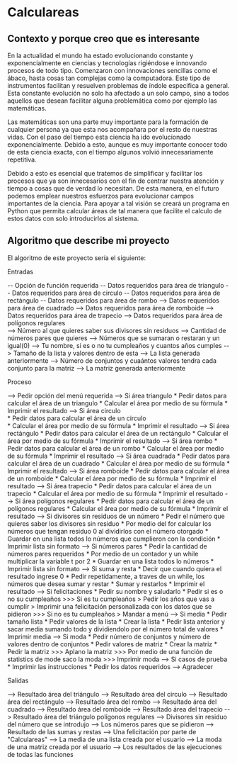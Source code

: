 # Calculareas

## Contexto y porque creo que es interesante

En la actualidad el mundo ha estado evolucionando constante y exponencialmente en ciencias y tecnologías rigiéndose e innovando procesos de todo tipo. Comenzaron con innovaciones sencillas como el ábaco, hasta cosas tan complejas como la computadora. Este tipo de instrumentos facilitan y resuelven problemas de índole especifica a general. Esta constante evolución no solo ha afectado a un solo campo, sino a todos aquellos que desean facilitar alguna problemática como por ejemplo las matemáticas. 

Las matemáticas son una parte muy importante para la formación de cualquier persona ya que esta nos acompañara por el resto de nuestras vidas. Con el paso del tiempo esta ciencia ha ido evolucionado exponencialmente. Debido a esto, aunque es muy importante conocer todo de esta ciencia exacta, con el tiempo algunos volvió innecesariamente repetitiva. 

Debido a esto es esencial que tratemos de simplificar y facilitar los procesos que ya son innecesarios con el fin de centrar nuestra atención y tiempo a cosas que de verdad lo necesitan. De esta manera, en el futuro podemos emplear nuestros esfuerzos para evolucionar campos importantes de la ciencia. 
Para apoyar a tal visión se creará un programa en Python que permita calcular áreas de tal manera que facilite el calculo de estos datos con solo introducirlos al sistema. 

## Algoritmo que describe mi proyecto 

El algoritmo de este proyecto sería el siguiente: 

Entradas

-- Opción de función requerida 
-- Datos requeridos para área de triangulo 
-- Datos requeridos para área de circulo 
-- Datos requeridos para área de rectángulo 
-- Datos requeridos para área de rombo 
--> Datos requeridos para área de cuadrado
--> Datos requeridos para área de romboide 
--> Datos requeridos para área de trapecio 
--> Datos requeridos para área de polígonos regulares	
--> Número al que quieres saber sus divisores sin residuos
--> Cantidad de números pares que quieres
--> Números que se sumaran o restaran y un igual(0)
--> Tu nombre, si es o no tu cumpleaños y cuantos años cumples
--> Tamaño de la lista y valores dentro de esta 
--> La lista generada anteriormente
--> Número de conjuntos y cuaántos valores tendra cada conjunto para la matriz
--> La matriz generada anteriormente 

Proceso

--> Pedir opción del menú requerida 
--> Si área triangulo 
    * Pedir datos para calcular el área de un triangulo 
    * Calcular el área por medio de su fórmula
    * Imprimir el resultado
-->	Si área circulo  
    * Pedir datos para calcular el área de un circulo  
    * Calcular el área por medio de su fórmula
    * Imprimir el resultado
--> Si área rectángulo
    * Pedir datos para calcular el área de un rectángulo
    * Calcular el área por medio de su fórmula
    * Imprimir el resultado
--> Si área rombo
    * Pedir datos para calcular el área de un rombo
    * Calcular el área por medio de su fórmula
    * Imprimir el resultado
--> Si área cuadrada
    * Pedir datos para calcular el área de un cuadrado
    * Calcular el área por medio de su fórmula
    * Imprimir el resultado
--> Si área romboide
    * Pedir datos para calcular el área de un romboide
    * Calcular el área por medio de su fórmula
    * Imprimir el resultado
--> Si área trapecio
    * Pedir datos para calcular el área de un trapecio
    * Calcular el área por medio de su fórmula
    * Imprimir el resultado
--> Si área polígonos regulares
    * Pedir datos para calcular el área de un polígonos regulares
    * Calcular el área por medio de su fórmula
    * Imprimir el resultado
--> Si divisores sin residuos de un número 
    * Pedir el número que quieres saber los divisores sin residuo
    * Por medio del for calcular los números que tengan residuo 0 al dividirlos con el número         otorgado 
    * Guardar en una lista todos lo números que cumplieron con la condición 
    * Imprimir lista sin formato 
--> Si números pares
    * Pedir la cantidad de números pares requeridos
    * Por medio de un contador y un while multiplicar la variable t por 2 
    * Guardar en una lista todos lo números
    * Imprimir lista sin formato 
--> Si suma y resta
    * Decir que cuando quiera el resultado ingrese 0
    * Pedir repetidamente, a traves de un while, los números que desea sumar y restar 
    * Sumar y restarlos
    * Imprimir el resultado
--> Si felicitaciones
    * Pedir su nombre y saludarlo
    * Pedir si es o no su cumpleaños
      >>> Si es tu cumpleaños
          > Pedir los años que vas a cumplir
          > Imprimir una felicitación personalizada con los datos que se pidieron 
      >>> Si no es tu cumpleaños 
          > Mandar a menú
--> Si media
    * Pedir tamaño lista 
    * Pedir valores de la lista 
    * Crear la lista 
    * Pedir lista anterior y sacar media sumando todo y dividiendolo por el número total de           valores
    * Imprimir media 
--> Si moda 
    * Pedir número de conjuntos y número de valores dentro de conjuntos
    * Pedir valores de matriz
    * Crear la matriz 
    * Pedir la matriz
      >>> Aplano la matriz
      >>> Por medio de una función de statistics de mode saco la moda 
      >>> Imprimir moda
--> Si casos de prueba
    * Imprimir las instrucciones 
    * Pedir los datos requeridos 
--> Agradecer

Salidas

--> Resultado área del triángulo 
--> Resultado área del circulo
--> Resultado área del rectángulo
--> Resultado área del rombo
--> Resultado área del cuadrado
--> Resultado área del romboide
--> Resultado área del trapecio
--> Resultado área del triángulo polígonos regulares 
--> Divisores sin residuo del número que se introdujo
--> Los números pares que se pidieron
--> Resultado de las sumas y restas
--> Una felicitación por parte de "Calculareas"
--> La media de una lista creada por el usuario 
--> La moda de una matriz creada por el usuario 
--> Los resultados de las ejecuciones de todas las funciones 



